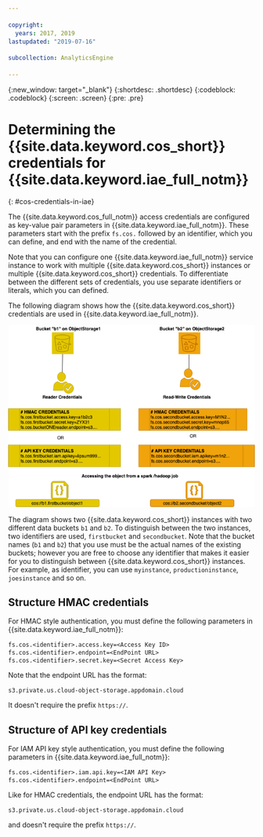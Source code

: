```yaml
---

copyright:
  years: 2017, 2019
lastupdated: "2019-07-16"

subcollection: AnalyticsEngine

---
```


<!-- Attribute definitions -->
{:new_window: target="_blank"}
{:shortdesc: .shortdesc}
{:codeblock: .codeblock}
{:screen: .screen}
{:pre: .pre}

# Determining the {{site.data.keyword.cos_short}} credentials for {{site.data.keyword.iae_full_notm}}
{: #cos-credentials-in-iae}

The {{site.data.keyword.cos_full_notm}} access credentials are configured as key-value pair parameters in {{site.data.keyword.iae_full_notm}}.
These parameters start with the prefix `fs.cos.` followed by an identifier, which you can define, and end with the name of the credential.

Note that you can configure one {{site.data.keyword.iae_full_notm}} service instance to work with multiple {{site.data.keyword.cos_short}} instances or multiple {{site.data.keyword.cos_short}} credentials. To differentiate between the different sets of credentials, you use separate identifiers or literals, which you can defined.

The following diagram shows how the {{site.data.keyword.cos_short}} credentials are used in {{site.data.keyword.iae_full_notm}}.

![Authentication to {{site.data.keyword.cos_short}} resources from {{site.data.keyword.iae_full_notm}}](images/cos-credentials-in-iae.png)

The diagram shows two {{site.data.keyword.cos_short}} instances with two different data buckets `b1` and `b2`. To distinguish between the two instances, two identifiers are used, `firstbucket` and `secondbucket`. Note that the bucket names (`b1` and `b2`) that you use must be the actual names of the existing buckets; however you are free to choose any identifier that makes it easier for you to distinguish between {{site.data.keyword.cos_short}} instances. For example, as identifier, you can use `myinstance`, `productioninstance`, `joesinstance` and so on.

## Structure HMAC credentials
For HMAC style authentication, you must define the following parameters in {{site.data.keyword.iae_full_notm}}:
```
fs.cos.<identifier>.access.key=<Access Key ID>
fs.cos.<identifier>.endpoint=<EndPoint URL>
fs.cos.<identifier>.secret.key=<Secret Access Key>
```

Note that the endpoint URL has the format:
```
s3.private.us.cloud-object-storage.appdomain.cloud
```
It doesn't require the prefix `https://`.

## Structure of API key credentials

For IAM API key style authentication, you must define the following parameters in {{site.data.keyword.iae_full_notm}}:
```
fs.cos.<identifier>.iam.api.key=<IAM API Key>
fs.cos.<identifier>.endpoint=<EndPoint URL>
```

Like for HMAC credentials, the endpoint URL has the format:
```
s3.private.us.cloud-object-storage.appdomain.cloud
```
and doesn't require the prefix `https://`.
